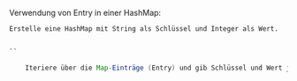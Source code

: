 Verwendung von Entry in einer HashMap:

    Erstelle eine HashMap mit String als Schlüssel und Integer als Wert.
```Java

``

    Iteriere über die Map-Einträge (Entry) und gib Schlüssel und Wert jedes Eintrags aus.